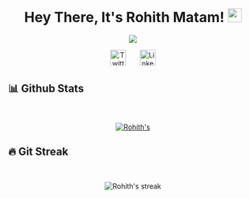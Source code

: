<h1 align="center">
  Hey There, It's Rohith Matam!
  <img src="https://media.giphy.com/media/hvRJCLFzcasrR4ia7z/giphy.gif" width="28">
</h1>

<!-- Typing SVG by DenverCoder1 - https://github.com/DenverCoder1/readme-typing-svg -->
<p align="center">
  <a href="https://github.com/DenverCoder1/readme-typing-svg"><img src="https://readme-typing-svg.herokuapp.com/?lines=Software+Engineer;Full+Stack+Developer&color=0B5394&center=true&width=400&height=50"></a>
</p>

<!-- Social icons section -->
<p align="center">
  <a href="https://twitter.com/MathamRohith"><img width="32px" alt="Twitter" title="Twitter" src="https://upload.wikimedia.org/wikipedia/commons/9/95/Twitter_new_X_logo.png"/></a>
  &#8287;&#8287;&#8287;&#8287;&#8287;
  <a href="https://www.linkedin.com/in/rohith-matham/"><img width="32px" alt="LinkedIn" title="LinkedIn" src="https://i.imgur.com/Uvu6oiS.png"/></a>
</p>


<!--## 📘 Pinned Repositories
<br>
<p align="center">
  <a href="https://github.com/starkworld/Data-Analysis-and-Machine-Learning-Projects"><img width="282" src="https://denvercoder1-github-readme-stats.vercel.app/api/pin/?username=starkworld&repo=Data-Analysis-and-Machine-Learning-Projects&theme=react&bg_color=1F222E&title_color=F85D7F&icon_color=F8D866&hide_border=true&show_icons=true" alt="Data Analysis and Machine Learning Projects"></a> 
  <a href="https://github.com/starkworld/Campus-Recruitment-System"><img width="282" src="https://denvercoder1-github-readme-stats.vercel.app/api/pin/?username=starkworld&repo=Campus-Recruitment-System&theme=react&bg_color=1F222E&title_color=F85D7F&icon_color=F8D866&hide_border=true&show_icons=true" alt="Campus-Recruitment-System"></a>
  <a href="https://github.com/starkworld/Discovering-Anamolies-and-Errors-in-GEDCOM"><img width="282" src="https://denvercoder1-github-readme-stats.vercel.app/api/pin/?username=starkworld&repo=Discovering-Anamolies-and-Errors-in-GEDCOM&theme=react&bg_color=1F222E&title_color=F85D7F&icon_color=F8D866&hide_border=true&show_icons=true" alt="Gedcom File Parser"></a> 
  <a href="https://github.com/starkworld/Future-Sales-Prediction"><img width="282" src="https://denvercoder1-github-readme-stats.vercel.app/api/pin/?username=starkworld&repo=Future-Sales-Prediction&theme=react&bg_color=1F222E&title_color=F85D7F&icon_color=F8D866&hide_border=true&show_icons=true" alt="Future Sales Prediction"></a>
  <a href="https://github.com/starkworld/Stock-Analyzer"><img width="282" src="https://denvercoder1-github-readme-stats.vercel.app/api/pin/?username=starkworld&repo=Stock-Analyzer&theme=react&bg_color=1F222E&title_color=F85D7F&icon_color=F8D866&hide_border=true&show_icons=true" alt="Stock Analyzer"></a>
  <a href="https://github.com/starkworld/Reddit-Stock-Trends"><img width="282" src="https://denvercoder1-github-readme-stats.vercel.app/api/pin/?username=starkworld&repo=Reddit-Stock-Trends&theme=react&bg_color=1F222E&title_color=F85D7F&icon_color=F8D866&hide_border=true&show_icons=true" alt="Reddit Stock Trends"></a>
</p> -->

## 📊 Github Stats
<br>
<p align="center">
  <a href="https://github.com/anuraghazra/github-readme-stats">
    <img alt=Rohith's Github Stats" src="https://denvercoder1-github-readme-stats.vercel.app/api?username=Rohithmatham12&show_icons=true&count_private=true&theme=react&hide_border=true&bg_color=1F222E&title_color=0B5394&icon_color=F8D866" />
  </a>
</p>

## 🔥 Git Streak
<br>
<p align="center">
    <img title="🔥 Get streak stats for your profile at git.io/streak-stats" alt="Rohith's streak" src="https://github-readme-streak-stats.herokuapp.com/?user=Rohithmatham12&theme=Blue&hide_border=true"/>
</p>


<!--
**starkworld/starkworld** is a ✨ _special_ ✨ repository because its `README.md` (this file) appears on your GitHub profile.

Here are some ideas to get you started:

- 🔭 I’m currently working on ...
- 🌱 I’m currently learning ...
- 👯 I’m looking to collaborate on ...
- 🤔 I’m looking for help with ...
- 💬 Ask me about ...
- 📫 How to reach me: ...
- 😄 Pronouns: ...
- ⚡ Fun fact: ...
-->


<!--
**Rohithmatham12/Rohithmatham12** is a ✨ _special_ ✨ repository because its `README.md` (this file) appears on your GitHub profile.

Here are some ideas to get you started:

- 🔭 I’m currently working on ...
- 🌱 I’m currently learning ...
- 👯 I’m looking to collaborate on ...
- 🤔 I’m looking for help with ...
- 💬 Ask me about ...
- 📫 How to reach me: ...
- 😄 Pronouns: ...
- ⚡ Fun fact: ...
-->

